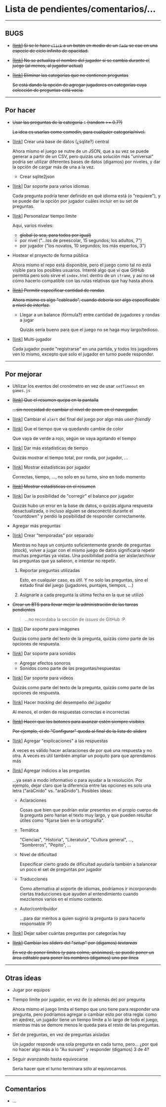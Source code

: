 # Lista de pendientes/comentarios/...


---
## BUGS
* ~~[[link](https://github.com/arencinosa/yo-me-la-se/issues/1)] Si se le hace `click` a un botón en medio de un `fade` se cae en una especie de ciclo infinito de opacidad.~~

* ~~[[link](https://github.com/arencinosa/yo-me-la-se/issues/2)] No se actualiza el nombre del jugador si se cambia durante el juego (al menos, al jugador actual)~~

* ~~[[link](https://github.com/arencinosa/yo-me-la-se/issues/25)] Eliminar las categorías que no contienen preguntas~~

  ~~Se está dando la opción de agregar jugadores en categorías cuya colección de preguntas está vacía.~~

---
## Por hacer
* ~~Usar las preguntas de la categoría `*` (random >= 0.7?)~~

  ~~La idea es usarlas como comodín, para cualquier categoría/nivel.~~

* [[link](https://github.com/arencinosa/yo-me-la-se/issues/10)] Crear una base de datos (¿sqlite?) central

  Ahora mismo el juego se nutre de un JSON, que a su vez se puede generar a partir de un CSV, pero quizás una solución más "universal" podría ser utilizar diferentes bases de datos (digamos) por niveles, y dar la opción de cargar más de una a la vez.

  * Crear sqlite2json

* [[link](https://github.com/arencinosa/yo-me-la-se/issues/11)] Dar soporte para varios idiomas

  Cada pregunta podría tener definido en qué idioma está (o "requiere"), y se puede dar la opción por jugador cuáles incluir en su set de preguntas.

* [[link](https://github.com/arencinosa/yo-me-la-se/issues/3)] Personalizar tiempo límite

  Aquí, varios niveles:

  * ~~global (o sea, para todos por igual)~~
  * por nivel ("...los de preescolar, 15 segundos; los adultos, 7")
  * por jugador ("los novatos, 10 segundos; los más expertos, 3")

* Hostear el proyecto de forma pública

  Ahora mismo el repo está disponible, pero el juego como tal no está visible para los posibles usuarios. Intenté algo que vi que GitHub permitía pero solo sirve el `index.html` dentro de un `iframe`, y así no sé cómo hacerlo compatible con las rutas relativas que hay hasta ahora.

* ~~[[link](https://github.com/arencinosa/yo-me-la-se/issues/12)] Permitir especificar cantidad de rondas~~

  ~~Ahora mismo es algo "cableado", cuando debería ser algo especificable a nivel de interfaz.~~
  
  * Llegar a un balance (fórmula?) entre cantidad de jugadores y rondas a jugar
  
    Quizás sería bueno para que el juego no se haga muy largo/tedioso.

* [[link](https://github.com/arencinosa/yo-me-la-se/issues/13)] Multi-jugador

  Cada jugador puede "registrarse" en una partida, y todos los jugadores ven lo mismo, excepto que solo el jugador en turno puede responder.


---
## Por mejorar

* Utilizar los eventos del cronómetro en vez de usar `setTimeout` en  `games.js`

* ~~[[link](https://github.com/arencinosa/yo-me-la-se/issues/4)] Que el resumen quepa en la pantalla~~

  ~~...sin necesidad de cambiar el nivel de zoom en el navegador.~~

* [[link](https://github.com/arencinosa/yo-me-la-se/issues/5)] Cambiar el `alert` del final del juego por algo más _user-friendly_

* [[link](https://github.com/arencinosa/yo-me-la-se/issues/14)] Que el tiempo que va quedando cambie de color

  Que vaya de verde a rojo, según se vaya agotando el tiempo

* [[link](https://github.com/arencinosa/yo-me-la-se/issues/15)] Dar más estadísticas de tiempo

  Quizás mostrar el tiempo total, por ronda, por jugador, ...

* [[link](https://github.com/arencinosa/yo-me-la-se/issues/16)] Mostrar estadísticas por jugador

  Correctas, tiempo, ..., no solo en su turno, sino en todo momento

* ~~[[link](https://github.com/arencinosa/yo-me-la-se/issues/6)] Mostrar estadísticas en el resumen~~

* [[link](https://github.com/arencinosa/yo-me-la-se/issues/17)] Dar la posibilidad de "corregir" el balance por jugador

  Quizás hubo un error en la base de datos, o quizás alguna respuesta desactualizada, o incluso alguien se desconectó durante el "countdown" y perdió la posibilidad de responder correctamente.

* Agregar más preguntas

* [[link](https://github.com/arencinosa/yo-me-la-se/issues/18)] Crear "temporadas" por separado

  Mientras no haya un conjunto suficientemente grande de preguntas (stock), volver a jugar con el mismo juego de datos significaría repetir muchas preguntas ya vistas. Una posibilidad podría ser aislar/archivar las preguntas que ya salieron, e intentar no repetir.

  1. Reportar preguntas utilizadas

     Esto, en cualquier caso, es útil. Y no solo las preguntas, sino el estado final del juego (jugadores, puntajes, tiempos, ...)
  
  2. Asignarle a cada pregunta la última fecha en la que se utilizó

* ~~Crear un BTS para llevar mejor la administración de las tareas pendientes~~

  >...no recordaba la sección de _issues_ de GitHub :P

* [[link](https://github.com/arencinosa/yo-me-la-se/issues/7)] Dar soporte para imágenes

   Quizás como parte del texto de la pregunta, quizás como parte de las opciones de respuesta.

* [[link](https://github.com/arencinosa/yo-me-la-se/issues/8)] Dar soporte para sonidos

  * Agregar efectos sonoros
  * Sonidos como parte de las preguntas/respuestas

* [[link](https://github.com/arencinosa/yo-me-la-se/issues/9)] Dar soporte para videos

   Quizás como parte del texto de la pregunta, quizás como parte de las opciones de respuesta.

* [[link](https://github.com/arencinosa/yo-me-la-se/issues/19)] Hacer _tracking_ del desempeño del jugador

  Al menos, el orden de respuestas correctas e incorrectas

* ~~[[link](https://github.com/arencinosa/yo-me-la-se/issues/20)] Hacer que los botones para avanzar estén siempre visibles~~

  ~~Por ejemplo, el de "Configurar" queda al final de la lista de _sliders_~~

* [[link](https://github.com/arencinosa/yo-me-la-se/issues/21)] Agregar "explicaciones" a las respuestas

  A veces es válido hacer aclaraciones de por qué una respuesta y no otra. A veces es útil también ampliar un poquito para que aprendamos más

* [[link](https://github.com/arencinosa/yo-me-la-se/issues/22)] Agregar indicios a las preguntas

  ...ya sean a modo informativo o para ayudar a la resolución. Por ejemplo, dejar claro que la diferencia entre las opciones es solo una letra ("aráCnido" vs. "aráGnido"). Posibles ideas:

  * Aclaraciones

    Cosas que bien que podrían estar presentes en el propio cuerpo de la pregunta pero harían el texto muy largo, y que pueden resultar útiles como "fijarse bien en la ortografía".

  * Temática

    "Ciencias", "Historia", "Literatura", "Cultura general", ..., "Sombreros", "Pepito", ...

  * Nivel de dificultad

    Especificar cierto grado de dificultad ayudaría también a balancear un poco el set de preguntas por jugador

  * Traducciones

    Como alternativa al soporte de idiomas, podríamos ir incorporando ciertas traducciones que ayuden al entendimiento cuando mezclemos varios en el mismo contexto.

  * Autor/contribuidor

    ...para dar méritos a quien sugirió la pregunta (o para hacerlo responsable :P)

* [[link](https://github.com/arencinosa/yo-me-la-se/issues/23)] Dejar saber cuántas preguntas por categorías hay

* ~~[[link](https://github.com/arencinosa/yo-me-la-se/issues/24)] Cambiar los _sliders_ del "_setup_" por (digamos) _textareas_~~

  ~~En vez de poner límites (y para colmo, anónimos), se puede poner un área editable para poner los nombres (digamos) uno por línea~~

---
## Otras ideas

* Jugar por equipos

* Tiempo límite por jugador, en vez de (o además de) por pregunta

   Ahora mismo el juego limita el tiempo que uno tiene para responder una pregunta, pero podríamos agregar o cambiar esto por otra regla: como en ajedrez, un jugador tiene un tiempo límite a lo largo de todo el juego, mientras más se demore menos le queda para el resto de las preguntas.

* _Set_ de preguntas, en vez de preguntas aisladas

   Un jugador responde una sola pregunta en cada turno, pero... ¿por qué no hacer algo más a lo "Au suivant" y responder (digamos) 3 de 4?

* Seguir avanzando hasta equivocarse

   Sería hacer que el turno terminara sólo al equivocarnos.

---
## Comentarios
* ...